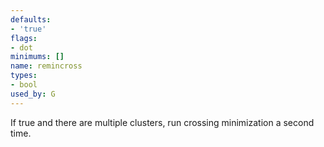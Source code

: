 ```yaml
---
defaults:
- 'true'
flags:
- dot
minimums: []
name: remincross
types:
- bool
used_by: G
---
```

If true and there are multiple clusters, run crossing
minimization a second time.
